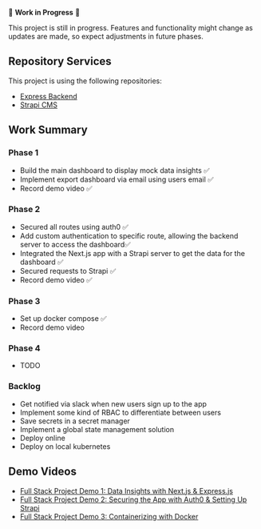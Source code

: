 🚧 **Work in Progress** 🚧

This project is still in progress. Features and functionality might change as updates are made, so expect adjustments in future phases.

## Repository Services

This project is using the following repositories:

- [Express Backend](https://github.com/aalexmrt/express-backend)
- [Strapi CMS](https://github.com/aalexmrt/strapi_cms)

## Work Summary

### Phase 1

- Build the main dashboard to display mock data insights ✅
- Implement export dashboard via email using users email ✅
- Record demo video ✅

### Phase 2

- Secured all routes using auth0 ✅
- Add custom authentication to specific route, allowing the backend server to access the dashboard✅
- Integrated the Next.js app with a Strapi server to get the data for the dashboard ✅
- Secured requests to Strapi ✅
- Record demo video ✅

### Phase 3

- Set up docker compose ✅
- Record demo video

### Phase 4

- TODO

### Backlog

 - Get notified via slack when new users sign up to the app
 - Implement some kind of RBAC to differentiate between users
 - Save secrets in a secret manager
 - Implement a global state management solution
 - Deploy online
 - Deploy on local kubernetes



## Demo Videos

- [Full Stack Project Demo 1: Data Insights with Next.js & Express.js](https://youtu.be/JEnelwrP3Nw) 
- [Full Stack Project Demo 2: Securing the App with Auth0 & Setting Up Strapi](https://youtu.be/cIJN_rT6u-s)
- [Full Stack Project Demo 3: Containerizing with Docker](https://youtu.be/WAIdaEKdeAw?si=gzEl_XqJvbP5Kwkm)



